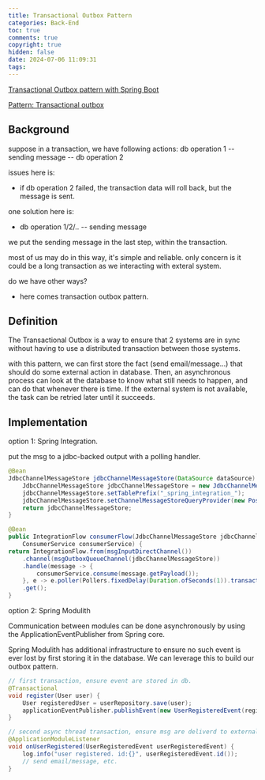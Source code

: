 ```yaml
---
title: Transactional Outbox Pattern
categories: Back-End
toc: true
comments: true
copyright: true
hidden: false
date: 2024-07-06 11:09:31
tags:
---
```


[Transactional Outbox pattern with Spring Boot](https://www.wimdeblauwe.com/blog/2024/06/25/transactional-outbox-pattern-with-spring-boot/)

[Pattern: Transactional outbox](https://microservices.io/patterns/data/transactional-outbox.html)

<!--more-->

## Background

suppose in a transaction, we have following actions: 
db operation 1 -- sending message -- db operation 2

issues here is:
- if db operation 2 failed, the transaction data will roll back, but the message is sent.

one solution here is:  
- db operation 1/2/.. -- sending message 

we put the sending message in the last step, within the transaction.

most of us may do in this way, it's simple and reliable. only concern is it could be a long transaction as we interacting with exteral system. 

do we have other ways?
- here comes transaction outbox pattern.

## Definition

The Transactional Outbox is a way to ensure that 2 systems are in sync without having to use a distributed transaction between those systems. 

with this pattern, we can first store the fact (send email/message...) that should do some external action in database. Then, an asynchronous process can look at the database to know what still needs to happen, and can do that whenever there is time. If the external system is not available, the task can be retried later until it succeeds.

## Implementation

option 1:  Spring Integration. 

put the msg to a jdbc-backed output with a polling handler.

```java
@Bean
JdbcChannelMessageStore jdbcChannelMessageStore(DataSource dataSource) {
    JdbcChannelMessageStore jdbcChannelMessageStore = new JdbcChannelMessageStore(dataSource);
    jdbcChannelMessageStore.setTablePrefix("_spring_integration_");
    jdbcChannelMessageStore.setChannelMessageStoreQueryProvider(new PostgresChannelMessageStoreQueryProvider());
    return jdbcChannelMessageStore;
}

@Bean
public IntegrationFlow consumerFlow(JdbcChannelMessageStore jdbcChannelMessageStore,
    ConsumerService consumerService) {
return IntegrationFlow.from(msgInputDirectChannel())
    .channel(msgOutboxQueueChannel(jdbcChannelMessageStore))
    .handle(message -> {
        consumerService.consume(message.getPayload());
    }, e -> e.poller(Pollers.fixedDelay(Duration.ofSeconds(1)).transactional()))
    .get();
}
```

option 2: Spring Modulith

Communication between modules can be done asynchronously by using the ApplicationEventPublisher from Spring core.

Spring Modulith has additional infrastructure to ensure no such event is ever lost by first storing it in the database. We can leverage this to build our outbox pattern.

```java
// first transaction, ensure event are stored in db.
@Transactional
void register(User user) {
    User registeredUser = userRepository.save(user);
    applicationEventPublisher.publishEvent(new UserRegisteredEvent(registeredUser.getId()));
}

// second async thread transaction, ensure msg are deliverd to external system.
@ApplicationModuleListener
void onUserRegistered(UserRegisteredEvent userRegisteredEvent) {
    log.info("user registered. id:{}", userRegisteredEvent.id());
    // send email/message, etc.
}
```



